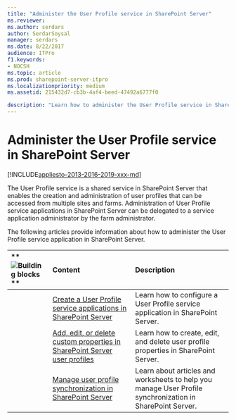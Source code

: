 ```yaml
---
title: "Administer the User Profile service in SharePoint Server"
ms.reviewer: 
ms.author: serdars
author: SerdarSoysal
manager: serdars
ms.date: 8/22/2017
audience: ITPro
f1.keywords:
- NOCSH
ms.topic: article
ms.prod: sharepoint-server-itpro
ms.localizationpriority: medium
ms.assetid: 215432d7-cb3b-4af4-beed-47492a6777f0

description: "Learn how to administer the User Profile service in SharePoint Server."
---
```


# Administer the User Profile service in SharePoint Server

[!INCLUDE[appliesto-2013-2016-2019-xxx-md](../includes/appliesto-2013-2016-2019-xxx-md.md)]
  
The User Profile service is a shared service in SharePoint Server that enables the creation and administration of user profiles that can be accessed from multiple sites and farms. Administration of User Profile service applications in SharePoint Server can be delegated to a service application administrator by the farm administrator.
  
The following articles provide information about how to administer the User Profile service application in SharePoint Server.
  
|**        ![Building blocks](../media/mod_icon_buildingblock_M.png)                 **|**Content**|**Description**|
|:-----|:-----|:-----|
||[Create a User Profile service applications in SharePoint Server](../install/create-a-user-profile-service-application.md) <br/> |Learn how to configure a User Profile service application in SharePoint Server.  <br/> |
||[Add, edit, or delete custom properties in SharePoint Server user profiles](add-edit-or-delete-custom-properties-for-a-user-profile.md) <br/> |Learn how to create, edit, and delete user profile properties in SharePoint Server.  <br/> |
||[Manage user profile synchronization in SharePoint Server](manage-profile-synchronization.md) <br/> |Learn about articles and worksheets to help you manage User Profile synchronization in SharePoint Server.  <br/> |
   

